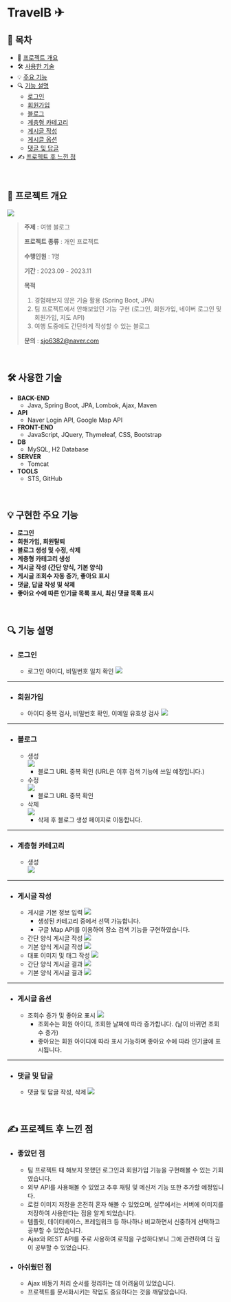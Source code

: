 # TravelB ✈
## 📔 목차
* 📃 [프로젝트 개요](#-프로젝트-개요)
* 🛠 [사용한 기술](#-사용한-기술)
* 💡 [주요 기능](#-주요-기능)
* 🔍 [기능 설명](#-기능-설명)
  * [로그인](#로그인)
  * [회원가입](#회원가입)
  * [블로그](#블로그)
  * [계층형 카테고리](#계층형-카테고리)
  * [게시글 작성](#게시글-작성)
  * [게시글 옵션](#게시글-옵션)
  * [댓글 및 답글](#댓글-및-답글)
* ✍ [프로젝트 후 느낀 점](#-프로젝트-후-느낀-점)

<br/>

## 📃 프로젝트 개요
<img src="https://github.com/HYA6/Travel_Blog/assets/130038444/318bb23d-c18c-44cc-9319-20ee37dd02aa"/>

> <b>주제</b> : 여행 블로그
> 
> <b>프로젝트 종류</b> : 개인 프로젝트
> 
> <b>수행인원</b> : 1명
> 
> <b>기간</b> : 2023.09 - 2023.11
>
> <b>목적</b>
>   1. 경험해보지 않은 기술 활용 (Spring Boot, JPA)
>   2. 팀 프로젝트에서 안해보았던 기능 구현 (로그인, 회원가입, 네이버 로그인 및 회원가입, 지도 API)
>   3. 여행 도중에도 간단하게 작성할 수 있는 블로그
>
> <b>문의</b> : sjo6382@naver.com

<br/>

## 🛠 사용한 기술
  * <b>BACK-END</b>
      * Java, Spring Boot, JPA, Lombok, Ajax, Maven
  * <b>API</b>
      * Naver Login API, Google Map API
  * <b>FRONT-END</b>
      * JavaScript, JQuery, Thymeleaf, CSS, Bootstrap
  * <b>DB</b>
      * MySQL, H2 Database
  * <b>SERVER</b>
      * Tomcat
  * <b>TOOLS</b>
      * STS, GitHub

<br/>

## 💡 구현한 주요 기능
  * <b>로그인</b>
  * <b>회원가입, 회원탈퇴</b>
  * <b>블로그 생성 및 수정, 삭제</b>
  * <b>계층형 카테고리 생성</b>
  * <b>게시글 작성 (간단 양식, 기본 양식)</b>
  * <b>게시글 조회수 자동 증가, 좋아요 표시</b>
  * <b>댓글, 답글 작성 및 삭제</b>
  * <b>좋아요 수에 따른 인기글 목록 표시, 최신 댓글 목록 표시</b>

<br/>

## 🔍 기능 설명

- ### 로그인
  * 로그인 아이디, 비밀번호 일치 확인
    <img src="https://github.com/HYA6/Travel_Blog/assets/130038444/5fdad99c-ce23-43d5-89d8-250c43665426"/><br/>
---
- ### 회원가입
  * 아이디 중복 검사, 비밀번호 확인, 이메일 유효성 검사
    <img src="https://github.com/HYA6/Travel_Blog/assets/130038444/f31d469e-9733-49ba-9a07-954bfcc979cf"/><br/>
---
- ### 블로그
  * 생성<br/>
    <img src="https://github.com/HYA6/Travel_Blog/assets/130038444/f6c4ddfb-ef8c-4191-993a-f2cf8892f7ff"/><br/>
    - 블로그 URL 중복 확인 (URL은 이후 검색 기능에 쓰일 예정입니다.)
  * 수정<br/>
    <img src="https://github.com/HYA6/Travel_Blog/assets/130038444/cd271293-c890-41d7-9651-f69e6e1762a9"/><br/>
    - 블로그 URL 중복 확인
  * 삭제<br/>
    <img src="https://github.com/HYA6/Travel_Blog/assets/130038444/4c9dbbba-793c-4e1e-af0a-05604031475e"/><br/>
    - 삭제 후 블로그 생성 페이지로 이동합니다.
---
- ### 계층형 카테고리
  * 생성<br/>
    <img src="https://github.com/HYA6/Travel_Blog/assets/130038444/55229103-107c-4f43-9da2-d413a4398bd7"/><br/>
---
- ### 게시글 작성
  * 게시글 기본 정보 입력
    <img src="https://github.com/HYA6/Travel_Blog/assets/130038444/b36484ca-77d7-4129-a27e-021299ad5229"/><br/>
    - 생성된 카테고리 중에서 선택 가능합니다.
    - 구글 Map API를 이용하여 장소 검색 기능을 구현하였습니다.
  * 간단 양식 게시글 작성
    <img src="https://github.com/HYA6/Travel_Blog/assets/130038444/89f62443-556f-4f46-82ea-f7b4e406266f"/><br/>
  * 기본 양식 게시글 작성
    <img src="https://github.com/HYA6/Travel_Blog/assets/130038444/579ed153-5ada-4cfa-802c-73de77184458"/><br/>
  * 대표 이미지 및 태그 작성
    <img src="https://github.com/HYA6/Travel_Blog/assets/130038444/0d08459d-61ab-44fa-9c94-ed1173e54076"/><br/>
  * 간단 양식 게시글 결과
    <img src="https://github.com/HYA6/Travel_Blog/assets/130038444/423b90ab-f450-48f0-bf5f-c7ceb4aa6e42"/><br/>
  * 기본 양식 게시글 결과
    <img src="https://github.com/HYA6/Travel_Blog/assets/130038444/8293a8da-b9a5-4b88-9fa1-2e3c19c06355"/><br/>
---
- ### 게시글 옵션
  * 조회수 증가 및 좋아요 표시
    <img src="https://github.com/HYA6/Travel_Blog/assets/130038444/3e3a592a-03f2-45a3-8ad7-00c9edf36d51"/><br/>
    - 조회수는 회원 아이디, 조회한 날짜에 따라 증가합니다. (날이 바뀌면 조회 수 증가)
    - 좋아요는 회원 아이디에 따라 표시 가능하며 좋아요 수에 따라 인기글에 표시됩니다.
---
- ### 댓글 및 답글
  * 댓글 및 답글 작성, 삭제
    <img src="https://github.com/HYA6/Travel_Blog/assets/130038444/1c004cb9-5618-4854-bbf7-6eaf018bb5d9"/><br/>

<br/>

## ✍ 프로젝트 후 느낀 점

* ### 좋았던 점
  * 팀 프로젝트 때 해보지 못했던 로그인과 회원가입 기능을 구현해볼 수 있는 기회였습니다.
  * 외부 API를 사용해볼 수 있었고 추후 채팅 및 메신저 기능 또한 추가할 예정입니다.
  * 로컬 이미지 저장을 온전히 혼자 해볼 수 있었으며, 실무에서는 서버에 이미지를 저장하여 사용한다는 점을 알게 되었습니다.
  * 템플릿, 데이터베이스, 프레임워크 등 하나하나 비교하면서 신중하게 선택하고 공부할 수 있었습니다.
  * Ajax와 REST API를 주로 사용하여 로직을 구성하다보니 그에 관련하여 더 깊이 공부할 수 있었습니다.
* ### 아쉬웠던 점
  * Ajax 비동기 처리 순서를 정리하는 데 어려움이 있었습니다.
  * 프로젝트를 문서화시키는 작업도 중요하다는 것을 깨달았습니다.

